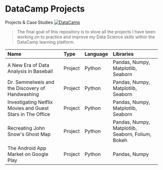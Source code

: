# DataCamp Projects
Projects & Case Studies
[![DataCamp]()](https://www.datacamp.com/)

> The final goal of this repository is
> to store all the projects I have been working
> on to practice and improve my Data Science skills within the DataCamp learning platform.

| Name                    | Type    | Language         | Libraries                          |
| :----------------------- | :------- | :------------ |:------------------------------------|
| A New Era of Data Analysis in Baseball | Project | Python       | Pandas, Numpy, Matplotlib, Seaborn |
| Dr. Semmelweis and the Discovery of Handwashing | Project | Python | Pandas, Numpy, Matplotlib, Seaborn |
| Investigating Netflix Movies and Guest Stars in The Office | Project | Python | Pandas, Numpy, Matplotlib, Seaborn |
| Recreating John Snow's Ghost Map | Project | Python | Pandas, Numpy, Matplotlib, Seaborn, Folium, Bokeh |
| The Android App Market on Google Play | Project | Python | Pandas, Numpy|





